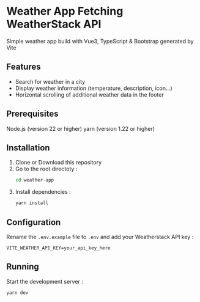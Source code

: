 # Weather App Fetching WeatherStack API

Simple weather app build with Vue3, TypeScript & Bootstrap generated by Vite

## Features

- Search for weather in a city
- Display weather information (temperature, description, icon...)
- Horizontal scrolling of additional weather data in the footer

## Prerequisites

Node.js (version 22 or higher)
yarn (version 1.22 or higher)

## Installation

1.  Clone or Download this repository
2.  Go to the root directoty :
    ```bash
    cd weather-app
    ```
3.  Install dependencies :
    ```bash
    yarn install
    ```

## Configuration

Rename the `.env.example` file to `.env` and add your Weatherstack API key :

```
VITE_WEATHER_API_KEY=your_api_key_here
```

## Running

Start the development server :

```bash
yarn dev
```
